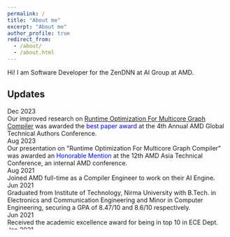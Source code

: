 ```yaml
---
permalink: /
title: "About me"
excerpt: "About me"
author_profile: true
redirect_from: 
  - /about/
  - /about.html
---
```


Hi! I am Software Developer for the ZenDNN at AI Group at AMD.  

Updates
------
<section id="updates" class="home-section ">
  <div class="container ">
  <div class="col-xs-12 col-md-12" style="height: 280px; margin: 0em; overflow-y: auto;">
    <div class="col-xs-12 col-md-12" style="height: 280px; margin: 0em; overflow-y: auto;">
      <!-- GTAC acceptance -->
      <div class="row">
      <div class="col-xs-4 col-md-3 update-dates">Dec 2023</div>
        <div class="col">Our improved research on <a href="https://scholar.google.com/citations?view_op=view_citation&hl=en&user=1QRiTWEAAAAJ&citation_for_view=1QRiTWEAAAAJ:d1gkVwhDpl0C">Runtime Optimization For Multicore Graph Compiler</a> was awarded the <span style="color:blue;">best paper award</span> at the 4th Annual AMD Global Technical Authors Conference.</div>
      </div>
      <!-- AATC acceptance -->
      <div class="row">
      <div class="col-xs-4 col-md-3 update-dates">Aug 2023</div>
        <div class="col">Our presentation on "Runtime Optimization For Multicore Graph Compiler" was awarded an <span style="color:blue;">Honorable Mention</span> at the 12th AMD Asia Technical Conference, an internal AMD conference.</div>
      </div>
      <!-- AMD full time -->
      <div class="row">
      <div class="col-xs-4 col-md-3 update-dates">Aug 2021</div>
        <div class="col">Joined AMD full-time as a Compiler Engineer to work on their AI Engine.</div>
      </div>
      <!-- Graduation -->
      <div class="row">
        <div class="col-xs-4 col-md-3 update-dates">Jun 2021</div>
        <div class="col">Graduated from Institute of Technology, Nirma University with B.Tech. in Electronics and Communication Engineering and Minor in Computer Engineering, securing a GPA of 8.47/10 and 8.6/10 respectively.</div>
      </div>
      <!-- -- -->
      <div class="row">
      <div class="col-xs-4 col-md-3 update-dates">Jun 2021</div>
        <div class="col"> Received the academic excellence award for being in top 10 in ECE Dept.</div>
      </div>
      <!-- Xilinx Internship -->
      <div class="row">
      <div class="col-xs-4 col-md-3 update-dates">Jan 2021</div>
        <div class="col">Started internship at Xilinx (now AMD).</div>
      </div>
      <!-- ICICSE acceptance -->
      <div class="row">
      <div class="col-xs-4 col-md-3 update-dates">Aug 2020</div>
        <div class="col"> Our paper on <a href="https://link.springer.com/chapter/10.1007/978-981-33-4543-0_73">Continuous Recognition of 3D Space Handwriting using Deep Learning</a> was accepted at 8th International Conference on Innovations in Computer Science and Engineering, 2020.</div>
      </div>
      <!-- Lumeo Internship -->
      <div class="row">
        <div class="col-xs-4 col-md-3 update-dates">Jun 2020</div>
        <div class="col">Started internship at Lumeo under CEO and Co-founder, Mr. Devarshi Shah</div>
      </div>
      <!-- Idea Lab -->
      <div class="row">
        <div class="col-xs-4 col-md-3 update-dates">Jun 2019</div>
        <div class="col">Started working as a student researcher at <a href="https://technology.nirmauni.ac.in/technology-research/theme/idea-lab">Idea Lab</a>, ITNU.</div>
      </div>
    </div>
  </div>
  </div>
</section>